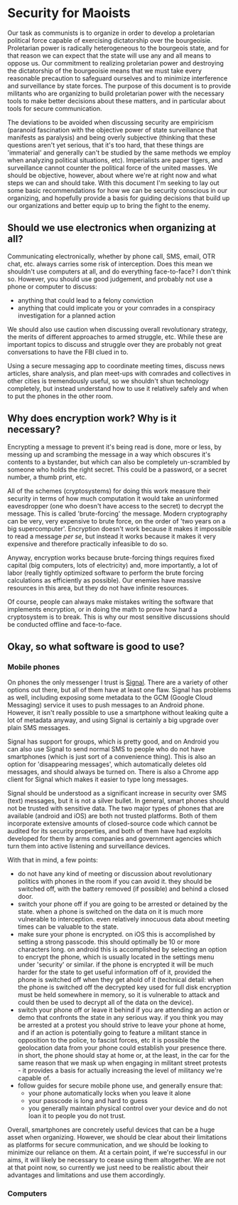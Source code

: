 # Security for Maoists

Our task as communists is to organize in order to develop a proletarian
political force capable of exercising dictatorship over the bourgeoisie.
Proletarian power is radically heterogeneous to the bourgeois state, and
for that reason we can expect that the state will use any and all means to
oppose us. Our commitment to realizing proletarian power and destroying
the dictatorship of the bourgeoisie means that we must take every
reasonable precaution to safeguard ourselves and to minimize interference
and surveillance by state forces. The purpose of this document is to
provide militants who are organizing to build proletarian power with the
necessary tools to make better decisions about these matters, and in
particular about tools for secure communication.

The deviations to be avoided when discussing security are empiricism
(paranoid fascination with the objective power of state surveillance that
manifests as paralysis) and being overly subjective (thinking that these
questions aren't yet serious, that it's too hard, that these things are
'immaterial' and generally can't be studied by the same methods we employ
when analyzing political situations, etc). Imperialists are paper tigers,
and surveillance cannot counter the political force of the united masses.
We should be objective, however, about where we're at right now and what
steps we can and should take. With this document I'm seeking to lay out
some basic recommendations for how we can be security conscious in our
organizing, and hopefully provide a basis for guiding decisions that build
up our organizations and better equip up to bring the fight to the enemy.

## Should we use electronics when organizing at all?

Communicating electronically, whether by phone call, SMS, email, OTR chat,
etc. always carries some risk of interception. Does this mean we shouldn't
use computers at all, and do everything face-to-face? I don't think so.
However, you should use good judgement, and probably not use a phone or
computer to discuss:

- anything that could lead to a felony conviction
- anything that could implicate you or your comrades in a conspiracy investigation for
  a planned action

We should also use caution when discussing overall revolutionary strategy,
the merits of different approaches to armed struggle, etc. While these are
important topics to discuss and struggle over they are probably not great
conversations to have the FBI clued in to.

Using a secure messaging app to coordinate meeting times, discuss news
articles, share analysis, and plan meet-ups with comrades and collectives
in other cities is tremendously useful, so we shouldn't shun technology
completely, but instead understand how to use it relatively safely and
when to put the phones in the other room. 

## Why does encryption work? Why is it necessary?

Encrypting a message to prevent it's being read is done, more or less, by
messing up and scrambing the message in a way which obscures it's contents
to a bystander, but which can also be completely un-scrambled by someone
who holds the right secret. This could be a password, or a secret number,
a thumb print, etc.

All of the schemes (cryptosystems) for doing this work measure their
security in terms of how much computation it would take an uninformed
eavesdropper (one who doesn't have access to the secret) to decrypt the
message. This is called 'brute-forcing' the message. Modern cryptography can be
very, very expensive to brute force, on the order of 'two years on a big
supercomputer'. Encryption doesn't work because it makes it impossible to
read a message *per se*, but instead it works because it makes it very
expensive and therefore practically infeasible to do so.

Anyway, encryption works because brute-forcing things requires fixed
capital (big computers, lots of electricity) and, more importantly, a lot
of labor (really tightly optimized software to perform the brute forcing
calculations as efficiently as possible). Our enemies have massive
resources in this area, but they do not have infinite resources. 

Of course, people can always make mistakes writing the software that
implements encryption, or in doing the math to prove how hard
a cryptosystem is to break. This is why our most sensitive discussions
should be conducted offline and face-to-face.

## Okay, so what software is good to use?

### Mobile phones

On phones the only messenger I trust is
[Signal](https://whispersystems.org/). There are a variety of other options
out there, but all of them have at least one flaw. Signal has problems as well,
including exposing some metadata to the GCM (Google Cloud Messaging)
service it uses to push messages to an Android phone. However, it isn't
really possible to use a smartphone without leaking quite a lot of
metadata anyway, and using Signal is certainly a big upgrade over plain
SMS messages.

Signal has support for groups, which is pretty good, and on Android you
can also use Signal to send normal SMS to people who do not have
smartphones (which is just sort of a convenience thing). This is also an
option for 'disappearing messages', which automatically deletes old
messages, and should always be turned on. There is also a Chrome app
client for Signal which makes it easier to type long messages.

Signal should be understood as a significant increase in security over 
SMS (text) messages, but it is not a silver bullet. In general, smart
phones should not be trusted with sensitive data. The two major types
of phones that are available (android and iOS) are both not trusted platforms.
Both of them incorporate extensive amounts of closed-source code which
cannot be audited for its security properties, and both of them have had
exploits developed for them by arms companies and government agencies 
which turn them into active listening and surveillance devices.

With that in mind, a few points:

- do not have any kind of meeting or discussion about revolutionary
politics with phones in the room if you can avoid it. they should be 
switched off, with the
battery removed (if possible) and behind a closed door.
- switch your phone off if you are going to be arrested or detained
by the state. when a phone is switched on the data on it is much 
more vulnerable to interception. even relatively
innocuous data about meeting times can be valuable to the state.
- make sure your phone is encrypted. on iOS this is accomplished by 
setting a strong passcode. this should optimally be 10 or more characters long.
on android this is accomplished by selecting an option to encrypt the
phone, which is usually located in the settings menu under 'security' or
similar. if the phone is encrypted it will be much harder for the state
to get useful information off of it, provided the phone is switched off
when they get ahold of it (technical detail: when the phone is switched off
the decrypted key used for full disk encryption must be held somewhere in memory,
so it is vulnerable to attack and could then be used to decrypt all of the
data on the device).
- switch your phone off or leave it behind if you are attending an action 
or demo that confronts the state in any serious way. if you think you may
be arrested at a protest you should strive to leave your phone at home, and
if an action is potentially going to feature a militant stance in opposition
to the police, to fascist forces, etc it is possible the geolocation data from
your phone could establish your presence there. in short, the phone should stay
at home or, at the least, in the car for the same reason that we mask up when
engaging in militant street protests - it provides a basis for actually
increasing the level of militancy we're capable of.
- follow guides for secure mobile phone use, and generally ensure that:
	- your phone automatically locks when you leave it alone
	- your passcode is long and hard to guess
	- you generally maintain physical control over your device and do not
	loan it to people you do not trust.
	
Overall, smartphones are concretely useful devices that can be a huge asset when
organizing. However, we should be clear about their limitations as platforms for
secure communication, and we should be looking to minimize our reliance on them.
At a certain point, if we're successful in our aims, it will likely be necessary
to cease using them altogether. We are not at that point now, so currently we just
need to be realistic about their advantages and limitations and use them accordingly.

### Computers
